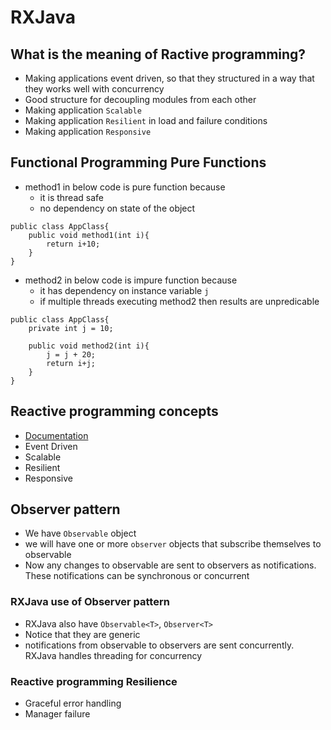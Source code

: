 # RXJava

## What is the meaning of Ractive programming?
* Making applications event driven, so that they structured in a way that they works well with concurrency
* Good structure for decoupling modules from each other
* Making application `Scalable`
* Making application `Resilient` in load and failure conditions
* Making application `Responsive`

## Functional Programming Pure Functions
* method1 in below code is pure function because
	* it is thread safe
	* no dependency on state of the object
```
public class AppClass{
	public void method1(int i){
		return i+10;
	}
}
```
* method2 in below code is impure function because
	* it has dependency on instance variable `j`
	* if multiple threads executing method2 then results are unpredicable
```
public class AppClass{
	private int j = 10;
	
	public void method2(int i){
		j = j + 20;
		return i+j;
	}
}
```

## Reactive programming concepts
* [Documentation](https://www.reactivemanifesto.org/)
* Event Driven
* Scalable
* Resilient
* Responsive

## Observer pattern
* We have `Observable` object
* we will have one or more `observer` objects that subscribe themselves to observable
* Now any changes to observable are sent to observers as notifications. These notifications can be synchronous or concurrent

### RXJava use of Observer pattern
* RXJava also have `Observable<T>`, `Observer<T>`
* Notice that they are generic
* notifications from observable to observers are sent concurrently. RXJava handles threading for concurrency

### Reactive programming Resilience
* Graceful error handling
* Manager failure